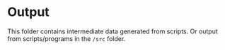 # Output

This folder contains intermediate data generated from scripts.
Or output from scripts/programs in the `/src` folder. 
